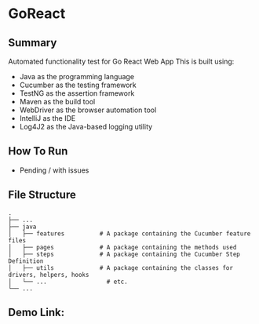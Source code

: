 # GoReact

## Summary
Automated functionality test for Go React Web App
This is built using: 

* Java as the programming language
* Cucumber as the testing framework
* TestNG as the assertion framework
* Maven as the build tool
* WebDriver as the browser automation tool
* IntelliJ as the IDE
* Log4J2 as the Java-based logging utility

    
## How To Run

- Pending / with issues

## File Structure

    .
    ├── ...
    ├── java                    
    │   ├── features          # A package containing the Cucumber feature files
    │   ├── pages             # A package containing the methods used 
    │   ├── steps             # A package containing the Cucumber Step Definition
    │   ├── utils             # A package containing the classes for drivers, helpers, hooks
    │   └── ...                 # etc.
    └── ...



## Demo Link: 
